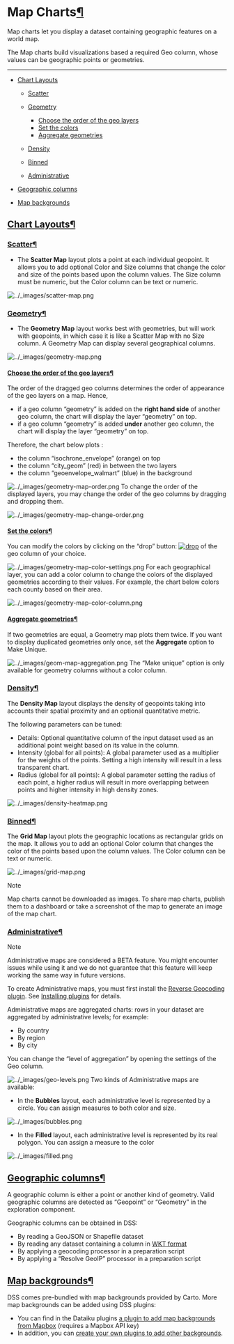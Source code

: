 Map Charts[¶](#map-charts "Permalink to this heading")
======================================================


Map charts let you display a dataset containing geographic features on a world map.


The Map charts build visualizations based a required Geo column, whose values can be geographic points or geometries.




---



* [Chart Layouts](#chart-layouts)


	+ [Scatter](#scatter)
	+ [Geometry](#geometry)
	
	
		- [Choose the order of the geo layers](#choose-the-order-of-the-geo-layers)
		- [Set the colors](#set-the-colors)
		- [Aggregate geometries](#aggregate-geometries)
	+ [Density](#density)
	+ [Binned](#binned)
	+ [Administrative](#administrative)
* [Geographic columns](#geographic-columns)
* [Map backgrounds](#map-backgrounds)




[Chart Layouts](#id1)[¶](#chart-layouts "Permalink to this heading")
--------------------------------------------------------------------



### [Scatter](#id2)[¶](#scatter "Permalink to this heading")


* The **Scatter Map** layout plots a point at each individual geopoint. It allows you to add optional Color and Size columns that change the color and size of the points based upon the column values. The Size column must be numeric, but the Color column can be text or numeric.


![../_images/scatter-map.png](../_images/scatter-map.png)


### [Geometry](#id3)[¶](#geometry "Permalink to this heading")


* The **Geometry Map** layout works best with geometries, but will work with geopoints, in which case it is like a Scatter Map with no Size column. A Geometry Map can display several geographical columns.


![../_images/geometry-map.png](../_images/geometry-map.png)

#### [Choose the order of the geo layers](#id4)[¶](#choose-the-order-of-the-geo-layers "Permalink to this heading")


The order of the dragged geo columns determines the order of appearance of the geo layers on a map. Hence,


* if a geo column “geometry” is added on the **right hand side** of another geo column, the chart will display the layer “geometry” on top.
* if a geo column “geometry” is added **under** another geo column, the chart will display the layer “geometry” on top.


Therefore, the chart below plots :


* the column “isochrone\_envelope” (orange) on top
* the column “city\_geom” (red) in between the two layers
* the column “geoenvelope\_walmart” (blue) in the background


![../_images/geometry-map-order.png](../_images/geometry-map-order.png)
To change the order of the displayed layers, you may change the order of the geo columns by dragging and dropping them.


![../_images/geometry-map-change-order.png](../_images/geometry-map-change-order.png)


#### [Set the colors](#id5)[¶](#set-the-colors "Permalink to this heading")


You can modify the colors by clicking on the “drop” button: [![drop](../_images/geometry-map-drop-icon.png)](../_images/geometry-map-drop-icon.png) of the geo column of your choice.


![../_images/geometry-map-color-settings.png](../_images/geometry-map-color-settings.png)
For each geographical layer, you can add a color column to change the colors of the displayed geometries according to their values. For example, the chart below colors each county based on their area.


![../_images/geometry-map-color-column.png](../_images/geometry-map-color-column.png)


#### [Aggregate geometries](#id6)[¶](#aggregate-geometries "Permalink to this heading")


If two geometries are equal, a Geometry map plots them twice. If you want to display duplicated geometries only once, set the **Aggregate** option to Make Unique.


![../_images/geom-map-aggregation.png](../_images/geom-map-aggregation.png)
The “Make unique” option is only available for geometry columns without a color column.





### [Density](#id7)[¶](#density "Permalink to this heading")


The **Density Map** layout displays the density of geopoints taking into accounts their spatial proximity and an optional quantitative metric.


The following parameters can be tuned:


* Details: Optional quantitative column of the input dataset used as an additional point weight based on its value in the column.
* Intensity (global for all points): A global parameter used as a multiplier for the weights of the points. Setting a high intensity will result in a less transparent chart.
* Radius (global for all points): A global parameter setting the radius of each point, a higher radius will result in more overlapping between points and higher intensity in high density zones.


![../_images/density-heatmap.png](../_images/density-heatmap.png)


### [Binned](#id8)[¶](#binned "Permalink to this heading")


The **Grid Map** layout plots the geographic locations as rectangular grids on the map. It allows you to add an optional Color column that changes the color of the points based upon the column values. The Color column can be text or numeric.


![../_images/grid-map.png](../_images/grid-map.png)

Note


Map charts cannot be downloaded as images. To share map charts, publish them to a dashboard or take a screenshot of the map to generate an image of the map chart.





### [Administrative](#id9)[¶](#administrative "Permalink to this heading")



Note


Administrative maps are considered a BETA feature. You might encounter issues while using it and we do not guarantee that this feature will keep working the same way in future versions.


To create Administrative maps, you must first install the [Reverse Geocoding plugin](https://www.dataiku.com/dss/plugins/info/geoadmin.html). See [Installing plugins](../plugins/installing.html) for details.



Administrative maps are aggregated charts: rows in your dataset are aggregated by administrative levels; for example:


* By country
* By region
* By city


You can change the “level of aggregation” by opening the settings of the Geo column.


![../_images/geo-levels.png](../_images/geo-levels.png)
Two kinds of Administrative maps are available:


* In the **Bubbles** layout, each administrative level is represented by a circle. You can assign measures to both color and size.


![../_images/bubbles.png](../_images/bubbles.png)
* In the **Filled** layout, each administrative level is represented by its real polygon. You can assign a measure to the color


![../_images/filled.png](../_images/filled.png)



[Geographic columns](#id10)[¶](#geographic-columns "Permalink to this heading")
-------------------------------------------------------------------------------


A geographic column is either a point or another kind of geometry. Valid geographic columns are detected as “Geopoint” or “Geometry” in the exploration component.


Geographic columns can be obtained in DSS:


* By reading a GeoJSON or Shapefile dataset
* By reading any dataset containing a column in [WKT format](http://en.wikipedia.org/wiki/Well-known_text)
* By applying a geocoding processor in a preparation script
* By applying a “Resolve GeoIP” processor in a preparation script




[Map backgrounds](#id11)[¶](#map-backgrounds "Permalink to this heading")
-------------------------------------------------------------------------


DSS comes pre\-bundled with map backgrounds provided by Carto. More map backgrounds can be added using DSS plugins:


* You can find in the Dataiku plugins [a plugin to add map backgrounds from Mapbox](https://www.dataiku.com/dss/plugins/info/mapbox-maps-backgrounds.html) (requires a Mapbox API key)
* In addition, you can [create your own plugins to add other backgrounds](../plugins/reference/charts-elements.html).